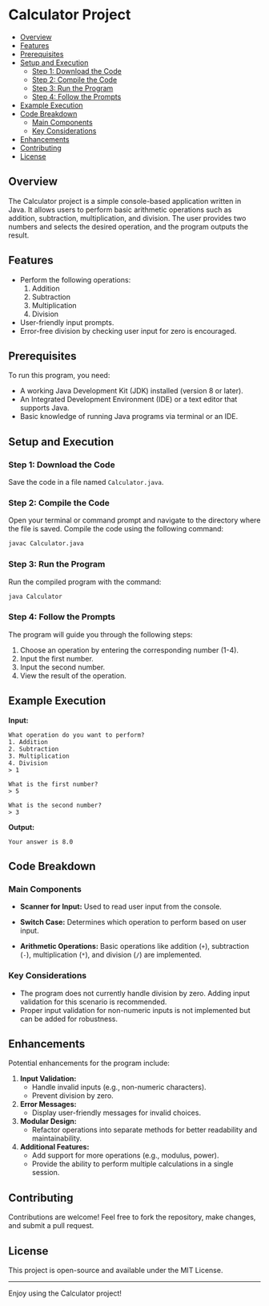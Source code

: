 # Calculator Project

- [Overview](#overview)
- [Features](#features)
- [Prerequisites](#prerequisites)
- [Setup and Execution](#setup-and-execution)
  - [Step 1: Download the Code](#step-1-download-the-code)
  - [Step 2: Compile the Code](#step-2-compile-the-code)
  - [Step 3: Run the Program](#step-3-run-the-program)
  - [Step 4: Follow the Prompts](#step-4-follow-the-prompts)
- [Example Execution](#example-execution)
- [Code Breakdown](#code-breakdown)
  - [Main Components](#main-components)
  - [Key Considerations](#key-considerations)
- [Enhancements](#enhancements)
- [Contributing](#contributing)
- [License](#license)

## Overview
The Calculator project is a simple console-based application written in Java. It allows users to perform basic arithmetic operations such as addition, subtraction, multiplication, and division. The user provides two numbers and selects the desired operation, and the program outputs the result.

## Features
- Perform the following operations:
  1. Addition
  2. Subtraction
  3. Multiplication
  4. Division
- User-friendly input prompts.
- Error-free division by checking user input for zero is encouraged.

## Prerequisites
To run this program, you need:
- A working Java Development Kit (JDK) installed (version 8 or later).
- An Integrated Development Environment (IDE) or a text editor that supports Java.
- Basic knowledge of running Java programs via terminal or an IDE.

## Setup and Execution
### Step 1: Download the Code
Save the code in a file named `Calculator.java`.

### Step 2: Compile the Code
Open your terminal or command prompt and navigate to the directory where the file is saved. Compile the code using the following command:
```bash
javac Calculator.java
```

### Step 3: Run the Program
Run the compiled program with the command:
```bash
java Calculator
```

### Step 4: Follow the Prompts
The program will guide you through the following steps:
1. Choose an operation by entering the corresponding number (1-4).
2. Input the first number.
3. Input the second number.
4. View the result of the operation.

## Example Execution
**Input:**
```
What operation do you want to perform? 
1. Addition
2. Subtraction
3. Multiplication
4. Division
> 1

What is the first number? 
> 5

What is the second number? 
> 3
```

**Output:**
```
Your answer is 8.0
```

## Code Breakdown
### Main Components
- **Scanner for Input:**
  Used to read user input from the console.

- **Switch Case:**
  Determines which operation to perform based on user input.

- **Arithmetic Operations:**
  Basic operations like addition (`+`), subtraction (`-`), multiplication (`*`), and division (`/`) are implemented.

### Key Considerations
- The program does not currently handle division by zero. Adding input validation for this scenario is recommended.
- Proper input validation for non-numeric inputs is not implemented but can be added for robustness.

## Enhancements
Potential enhancements for the program include:
1. **Input Validation:**
   - Handle invalid inputs (e.g., non-numeric characters).
   - Prevent division by zero.
2. **Error Messages:**
   - Display user-friendly messages for invalid choices.
3. **Modular Design:**
   - Refactor operations into separate methods for better readability and maintainability.
4. **Additional Features:**
   - Add support for more operations (e.g., modulus, power).
   - Provide the ability to perform multiple calculations in a single session.

## Contributing
Contributions are welcome! Feel free to fork the repository, make changes, and submit a pull request.

## License
This project is open-source and available under the MIT License.

---

Enjoy using the Calculator project!

